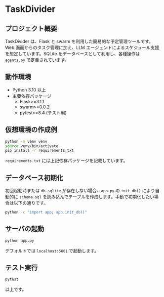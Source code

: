 # TaskDivider

## プロジェクト概要
TaskDivider は、Flask と swarm を利用した簡易的な予定管理ツールです。Web 画面からのタスク管理に加え、LLM エージェントによるスケジュール支援を想定しています。SQLite をデータベースとして利用し、各種操作は `agents.py` で定義されています。

## 動作環境
- Python 3.10 以上
- 主要依存パッケージ
  - Flask>=3.1.1
  - swarm>=0.0.2
  - pytest>=8.4 (テスト用)

## 仮想環境の作成例
```bash
python -m venv venv
source venv/bin/activate
pip install -r requirements.txt
```

`requirements.txt` には上記依存パッケージを記載しています。

## データベース初期化
初回起動時または `db.sqlite` が存在しない場合、`app.py` の `init_db()` により自動的に `schema.sql` を読み込んでテーブルを作成します。手動で初期化したい場合は以下の通りです。

```bash
python -c "import app; app.init_db()"
```

## サーバの起動
```bash
python app.py
```
デフォルトでは `localhost:5001` で起動します。

## テスト実行
```bash
pytest
```

以上です。
